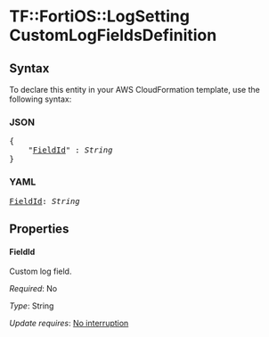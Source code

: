 # TF::FortiOS::LogSetting CustomLogFieldsDefinition

## Syntax

To declare this entity in your AWS CloudFormation template, use the following syntax:

### JSON

<pre>
{
    "<a href="#fieldid" title="FieldId">FieldId</a>" : <i>String</i>
}
</pre>

### YAML

<pre>
<a href="#fieldid" title="FieldId">FieldId</a>: <i>String</i>
</pre>

## Properties

#### FieldId

Custom log field.

_Required_: No

_Type_: String

_Update requires_: [No interruption](https://docs.aws.amazon.com/AWSCloudFormation/latest/UserGuide/using-cfn-updating-stacks-update-behaviors.html#update-no-interrupt)

